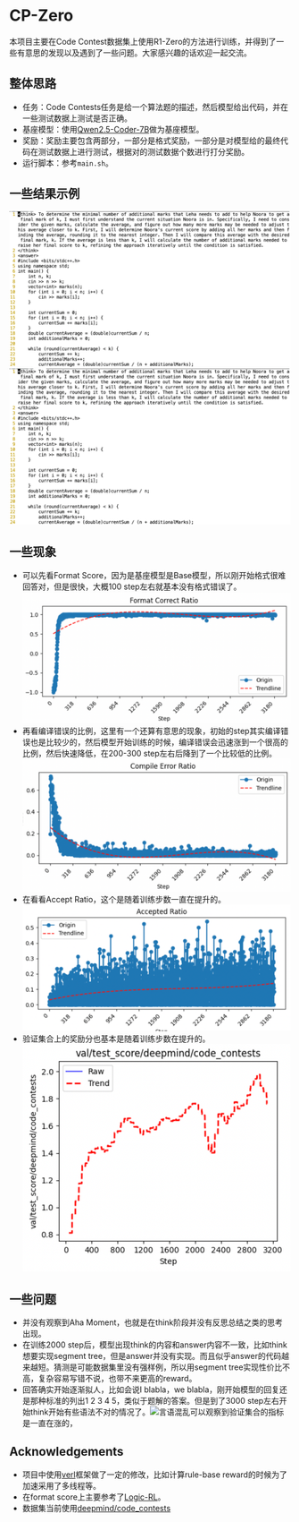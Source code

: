 # CP-Zero
本项目主要在Code Contest数据集上使用R1-Zero的方法进行训练，并得到了一些有意思的发现以及遇到了一些问题。大家感兴趣的话欢迎一起交流。

## 整体思路
+ 任务：Code Contests任务是给一个算法题的描述，然后模型给出代码，并在一些测试数据上测试是否正确。
+ 基座模型：使用[Qwen2.5-Coder-7B](https://huggingface.co/Qwen/Qwen2.5-Coder-7B)做为基座模型。
+ 奖励：奖励主要包含两部分，一部分是格式奖励，一部分是对模型给的最终代码在测试数据上进行测试，根据对的测试数据个数进行打分奖励。
+ 运行脚本：参考`main.sh`。

## 一些结果示例
![示例一](./images/result1.png)
![示例二](./images/result1.png)

## 一些现象
+ 可以先看Format Score，因为是基座模型是Base模型，所以刚开始格式很难回答对，但是很快，大概100 step左右就基本没有格式错误了。![Format Score](./images/format_score.png)
+ 再看编译错误的比例，这里有一个还算有意思的现象，初始的step其实编译错误也是比较少的，然后模型开始训练的时候，编译错误会迅速涨到一个很高的比例，然后快速降低，在200-300 step左右后降到了一个比较低的比例。![Compile Error](./images/compile_error.png)
+ 在看看Accept Ratio，这个是随着训练步数一直在提升的。![Accept](./images/accept.png)
+ 验证集合上的奖励分也基本是随着训练步数在提升的。![Valid Reward Score](./images/valid_reward_score.png)

## 一些问题
+ 并没有观察到Aha Moment，也就是在think阶段并没有反思总结之类的思考出现。
+ 在训练2000 step后，模型出现think的内容和answer内容不一致，比如think想要实现segment tree，但是answer并没有实现。而且似乎answer的代码越来越短。猜测是可能数据集里没有强样例，所以用segment tree实现性价比不高，复杂容易写错不说，也带不来更高的reward。
+ 回答确实开始逐渐拟人，比如会说I blabla，we blabla，刚开始模型的回复还是那种标准的列出1 2 3 4 5，类似于题解的答案。但是到了3000 step左右开始think开始有些语法不对的情况了。![言语混乱](./image/confuse.png)可以观察到验证集合的指标是一直在涨的，


## Acknowledgements
+ 项目中使用[verl](https://github.com/volcengine/verl)框架做了一定的修改，比如计算rule-base reward的时候为了加速采用了多线程等。
+ 在format score上主要参考了[Logic-RL](https://github.com/Unakar/Logic-RL)。
+ 数据集当前使用[deepmind/code_contests](https://huggingface.co/datasets/deepmind/code_contests)

